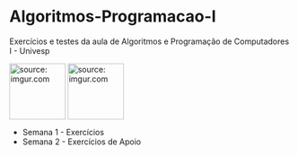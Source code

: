 # Algoritmos-Programacao-I
Exercícios e testes da aula de Algoritmos e Programação de Computadores I - Univesp

<img src="https://www.python.org/static/community_logos/python-logo-generic.svg" title="source: imgur.com" width="100" align="center"/></a> <img src="https://univesp.br/sites/527174b7b24a527adc000002/assets/590b74fa9caf4d3c61001001/Univesp_logo_png_rgb.png" title="source: imgur.com" width="100" align="center"/></a> 

- Semana 1 - Exercícios
- Semana 2 - Exercícios de Apoio